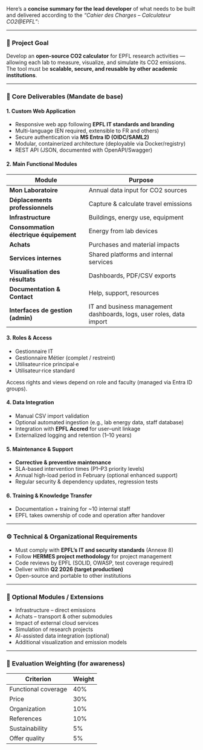 Here’s a **concise summary for the lead developer** of what needs to be built and delivered according to the _“Cahier des Charges – Calculateur CO2@EPFL”_:

---

### 🎯 **Project Goal**

Develop an **open-source CO2 calculator** for EPFL research activities — allowing each lab to measure, visualize, and simulate its CO2 emissions. The tool must be **scalable, secure, and reusable by other academic institutions**.

---

### 🧱 **Core Deliverables (Mandate de base)**

#### 1. **Custom Web Application**

- Responsive web app following **EPFL IT standards and branding**
- Multi-language (EN required, extensible to FR and others)
- Secure authentication via **MS Entra ID (OIDC/SAML2)**
- Modular, containerized architecture (deployable via Docker/registry)
- REST API (JSON, documented with OpenAPI/Swagger)

#### 2. **Main Functional Modules**

| Module                                 | Purpose                                                              |
| -------------------------------------- | -------------------------------------------------------------------- |
| **Mon Laboratoire**                    | Annual data input for CO2 sources                                    |
| **Déplacements professionnels**        | Capture & calculate travel emissions                                 |
| **Infrastructure**                     | Buildings, energy use, equipment                                     |
| **Consommation électrique équipement** | Energy from lab devices                                              |
| **Achats**                             | Purchases and material impacts                                       |
| **Services internes**                  | Shared platforms and internal services                               |
| **Visualisation des résultats**        | Dashboards, PDF/CSV exports                                          |
| **Documentation & Contact**            | Help, support, resources                                             |
| **Interfaces de gestion (admin)**      | IT and business management dashboards, logs, user roles, data import |

#### 3. **Roles & Access**

- Gestionnaire IT
- Gestionnaire Métier (complet / restreint)
- Utilisateur·rice principal·e
- Utilisateur·rice standard

Access rights and views depend on role and faculty (managed via Entra ID groups).

#### 4. **Data Integration**

- Manual CSV import validation
- Optional automated ingestion (e.g., lab energy data, staff database)
- Integration with **EPFL Accred** for user–unit linkage
- Externalized logging and retention (1–10 years)

#### 5. **Maintenance & Support**

- **Corrective & preventive maintenance**
- SLA-based intervention times (P1–P3 priority levels)
- Annual high-load period in February (optional enhanced support)
- Regular security & dependency updates, regression tests

#### 6. **Training & Knowledge Transfer**

- Documentation + training for ~10 internal staff
- EPFL takes ownership of code and operation after handover

---

### ⚙️ **Technical & Organizational Requirements**

- Must comply with **EPFL’s IT and security standards** (Annexe 8)
- Follow **HERMES project methodology** for project management
- Code reviews by EPFL (SOLID, OWASP, test coverage required)
- Deliver within **Q2 2026 (target production)**
- Open-source and portable to other institutions

---

### 🧩 **Optional Modules / Extensions**

- Infrastructure – direct emissions
- Achats – transport & other submodules
- Impact of external cloud services
- Simulation of research projects
- AI-assisted data integration (optional)
- Additional visualization and emission models

---

### 💸 **Evaluation Weighting (for awareness)**

| Criterion           | Weight |
| ------------------- | ------ |
| Functional coverage | 40%    |
| Price               | 30%    |
| Organization        | 10%    |
| References          | 10%    |
| Sustainability      | 5%     |
| Offer quality       | 5%     |
